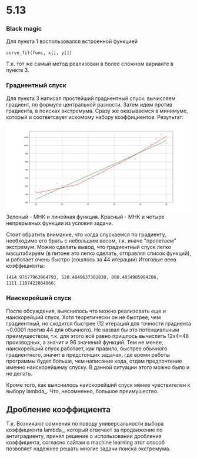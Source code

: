 # 5.13

### Black magic
Для пункта 1 воспользовался встроенной функцией
~~~
curve_fit(func, x[], y[])
~~~
Т.к. тот же самый метод реализован в более сложном варианте в пункте 3. 
### Градиентный спуск
Для пункта 3 написал простейший градиентный спуск:
вычисляем градиент, по формуле центральной разности. Затем идем против градиента, в поисках экстремума. Сразу же оказываемся в минимуме, который и соответсвует искомому набору коэффициентов. Результат:  ![GitHub Logo](https://github.com/Flammifer/Cmath/blob/master/5.13/Figure_1.png)
Зеленый - МНК и линейная функция. Красный - МНК и четыре непрерывных функции из условия задачи.

Стоит обратить внимание, что когда спускаемся по градиенту, необходимо его брать с небольшим весом, т.к. иначе "пролетаем" экстремум. 
Можно сделать вывод, что градиентный спуск легко масштабируем (в питоне это легко сделать, отправляя список функций), и работает очень быстро (сошлось за 44 итерации) 
Итоговые ~~веса~~ коэффициенты:
~~~~
[414.97677963964793, 520.4849637382838, 880.4834985984286, 1111.1107422884866]
~~~~

### Наискорейший спуск

После обсуждения, выяснилось что можно реализовать еще и наискорейший спуск. Хотя теоретически он не быстрее, чем градиентный, но сходится быстрее (12 итераций для точности градиента ~0.0001 против 44 для обычного). Не назвал бы это потенциальным преимуществом, т.к. для этого всё равно пришлось вычислить 12х4=48 производных, а значит и 96 значений функций.
Тем не менее, наискорейший спуск работает, как правило, быстрее обычного градиентного, значит в предстоящих задачах, где время работы программы будет больше, чем написание кода, отдам предпочтение именно наискорейшему спуску. В данной ситуации этого можно было и не делать.

Кроме того, как выяснилось наискорейший спуск менее чувствителен к выбору lambda_. Что, несомненно, большое преимушество. 

## Дробление коэффициента
Т.к. Возникают сомнения по поводу универсальности выбора коэффициента lambda_, который отвечает за продвижение по антиградиенту, принял решение о использовании дробления коэффицинта, согласно сайтам о machine learning этот способ позволяет надежнее решать многие задачи поиска экстремума.
